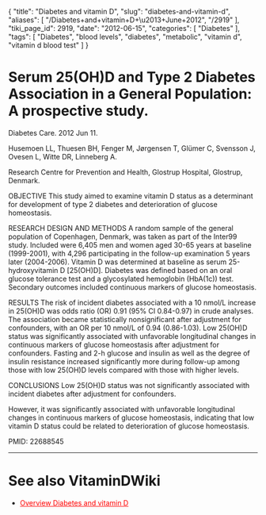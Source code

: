 {
    "title": "Diabetes and vitamin D",
    "slug": "diabetes-and-vitamin-d",
    "aliases": [
        "/Diabetes+and+vitamin+D+\u2013+June+2012",
        "/2919"
    ],
    "tiki_page_id": 2919,
    "date": "2012-06-15",
    "categories": [
        "Diabetes"
    ],
    "tags": [
        "Diabetes",
        "blood levels",
        "diabetes",
        "metabolic",
        "vitamin d",
        "vitamin d blood test"
    ]
}


# Serum 25(OH)D and Type 2 Diabetes Association in a General Population: A prospective study.

Diabetes Care. 2012 Jun 11. 

Husemoen LL, Thuesen BH, Fenger M, Jørgensen T, Glümer C, Svensson J, Ovesen L, Witte DR, Linneberg A.

Research Centre for Prevention and Health, Glostrup Hospital, Glostrup, Denmark.

OBJECTIVE This study aimed to examine vitamin D status as a determinant for development of type 2 diabetes and deterioration of glucose homeostasis.

RESEARCH DESIGN AND METHODS A random sample of the general population of Copenhagen, Denmark, was taken as part of the Inter99 study. Included were 6,405 men and women aged 30-65 years at baseline (1999-2001), with 4,296 participating in the follow-up examination 5 years later (2004-2006). Vitamin D was determined at baseline as serum 25-hydroxyvitamin D <span>[25(OH)D]</span>. Diabetes was defined based on an oral glucose tolerance test and a glycosylated hemoglobin (HbA(1c)) test. Secondary outcomes included continuous markers of glucose homeostasis.

RESULTS The risk of incident diabetes associated with a 10 nmol/L increase in 25(OH)D was odds ratio (OR) 0.91 (95% CI 0.84-0.97) in crude analyses. The association became statistically nonsignificant after adjustment for confounders, with an OR per 10 nmol/L of 0.94 (0.86-1.03). Low 25(OH)D status was significantly associated with unfavorable longitudinal changes in continuous markers of glucose homeostasis after adjustment for confounders. Fasting and 2-h glucose and insulin as well as the degree of insulin resistance increased significantly more during follow-up among those with low 25(OH)D levels compared with those with higher levels.

CONCLUSIONS Low 25(OH)D status was not significantly associated with incident diabetes after adjustment for confounders. 

However, it was significantly associated with unfavorable longitudinal changes in continuous markers of glucose homeostasis, indicating that low vitamin D status could be related to deterioration of glucose homeostasis.

PMID: 22688545

- - - - - - - - - - - - - - 

# See also VitaminDWiki

* <a href="/posts/overview-diabetes-and-vitamin-d" style="color: red; text-decoration: underline;" title="This link has an unknown page_id: 339">Overview Diabetes and vitamin D</a>
